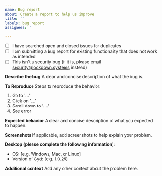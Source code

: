 ```yaml
---
name: Bug report
about: Create a report to help us improve
title: ''
labels: bug report
assignees: ''

---
```


- [ ] I have searched open and closed issues for duplicates
- [ ] I am submitting a bug report for existing functionality that does not work as intended
- [ ] This isn't a security bug (if it is, please email security@lockdown.systems instead)

**Describe the bug**
A clear and concise description of what the bug is.

**To Reproduce**
Steps to reproduce the behavior:
1. Go to '...'
2. Click on '....'
3. Scroll down to '....'
4. See error

**Expected behavior**
A clear and concise description of what you expected to happen.

**Screenshots**
If applicable, add screenshots to help explain your problem.

**Desktop (please complete the following information):**
 - OS: [e.g. Windows, Mac, or Linux]
 - Version of Cyd: [e.g. 1.0.25]

**Additional context**
Add any other context about the problem here.
